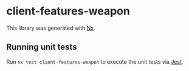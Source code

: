# client-features-weapon

This library was generated with [Nx](https://nx.dev).

## Running unit tests

Run `nx test client-features-weapon` to execute the unit tests via [Jest](https://jestjs.io).
